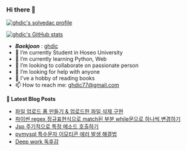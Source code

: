 ### Hi there 👋

[![ghdic's solvedac profile](http://mazassumnida.wtf/api/v2/generate_badge?boj=ghdic)](https://solved.ac/profile/ghdic)

[![ghdic's GitHub stats](https://github-readme-stats.vercel.app/api?username=ghdic&show_icons=true&theme=onedark)](https://github.com/ghdic/github-readme-stats)
- __*Baekjoon*__ : [ghdic](http://icpc.me/ghdic)
- 🔭 I’m currently Student in Hoseo University
- 🌱 I’m currently learning Python, Web
- 👯 I’m looking to collaborate on passionate person 
- 🤔 I’m looking for help with anyone
- 💬 I've a hobby of reading books
- 📫 How to reach me: ghdic77@gmail.com


**📕 Latest Blog Posts**
<!-- BLOG-POST-LIST:START -->
- [파일 업로드 폼 만들기 & 업로드한 파일 삭제 구현](https://marinelifeirony.tistory.com/125)
- [파이썬 regex 정규표현식으로 match된 부분 while문으로 하나씩 변경하기](https://marinelifeirony.tistory.com/124)
- [Jsp 주기적으로 특정 메소드 호출하기](https://marinelifeirony.tistory.com/123)
- [pymysql 특수문자 이모티콘 에러 발생 해결법](https://marinelifeirony.tistory.com/122)
- [Deep work 독후감](https://marinelifeirony.tistory.com/121)
<!-- BLOG-POST-LIST:END -->